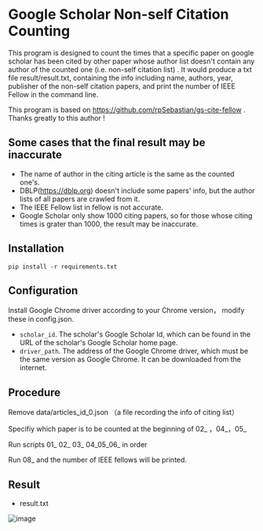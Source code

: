# Google Scholar Non-self Citation Counting

This program is designed to count the times that a specific paper on google scholar has been cited by other paper whose author list doesn't contain any author of the counted one (i.e. non-self citation list) . It would produce a txt file result/result.txt, containing the info including name, authors, year, publisher of the non-self citation papers, and print the number of IEEE Fellow in the command line.

This program is based on https://github.com/rpSebastian/gs-cite-fellow . Thanks greatly to this author !

## Some cases that the final result may be inaccurate

* The name of author in the citing article is the same as the counted one's.
* DBLP(https://dblp.org) doesn't include some papers' info, but the author lists of all papers are crawled from it.
* The IEEE Fellow list in fellow is not accurate.
* Google Scholar only show 1000 citing papers, so for those whose citing times is grater than 1000, the result may be inaccurate.

## Installation

```
pip install -r requirements.txt
```

## Configuration

Install Google Chrome driver according to your Chrome version， modify these in config.json.

* ``scholar_id``. The scholar's Google Scholar Id, which can be found in the URL of the scholar's Google Scholar home page.
* ``driver_path``. The address of the Google Chrome driver, which must be the same version as Google Chrome. It can be downloaded from the internet.

## Procedure


Remove data/articles_id_0.json （a file recording the info of citing list）

Specifiy which paper is to be counted at the beginning of 02_ ，04_，05_ 

Run scripts 01_ 02_ 03_ 04_05_06_ in order

Run 08_ and the number of IEEE fellows will be printed.

## Result

* result.txt

![image](https://github.com/EvenYYY/GS-other-citations-Crawling-new/blob/main/figures/result.png)
